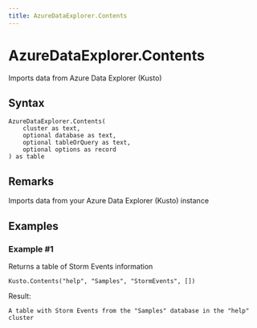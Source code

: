 ```yaml
---
title: AzureDataExplorer.Contents
---
```


# AzureDataExplorer.Contents


Imports data from Azure Data Explorer (Kusto)


## Syntax

```powerquery
AzureDataExplorer.Contents(
    cluster as text,
    optional database as text,
    optional tableOrQuery as text,
    optional options as record
) as table
```


## Remarks

Imports data from your Azure Data Explorer (Kusto) instance


## Examples

### Example #1 
Returns a table of Storm Events information
```powerquery
Kusto.Contents("help", "Samples", "StormEvents", [])
```

Result: 
```powerquery
A table with Storm Events from the "Samples" database in the "help" cluster
```



